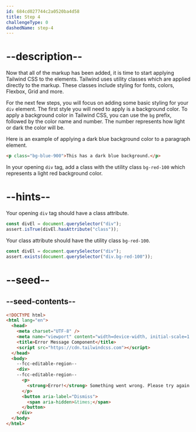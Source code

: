 ```yaml
---
id: 684cd027744c2a0520ba4d58
title: Step 4
challengeType: 0
dashedName: step-4
---
```


# --description--

Now that all of the markup has been added, it is time to start applying Tailwind CSS to the elements. Tailwind uses utility classes which are applied directly to the markup.  These classes include styling for fonts, colors, Flexbox, Grid and more. 

For the next few steps, you will focus on adding some basic styling for your `div` element. The first style you will need to apply is a background color. To apply a background color in Tailwind CSS, you can use the `bg` prefix, followed by the color name and number. The number represents how light or dark the color will be. 

Here is an example of applying a dark blue background color to a paragraph element.

```html
<p class="bg-blue-900">This has a dark blue background.</p>
```

In your opening `div` tag, add a class with the utility class `bg-red-100` which represents a light red background color.

# --hints--

Your opening `div` tag should have a class attribute.

```js
const divEl = document.querySelector("div");
assert.isTrue(divEl.hasAttribute("class"));
```

Your class attribute should have the utility class `bg-red-100`.

```js
const divEl = document.querySelector("div");
assert.exists(document.querySelector("div.bg-red-100"));
```

# --seed--

## --seed-contents--

```html
<!DOCTYPE html>
<html lang="en">
  <head>
    <meta charset="UTF-8" />
    <meta name="viewport" content="width=device-width, initial-scale=1.0" />
    <title>Error Message Component</title>
    <script src="https://cdn.tailwindcss.com"></script>
  </head>
  <body>
    --fcc-editable-region--
    <div>
    --fcc-editable-region--
      <p>
        <strong>Error!</strong> Something went wrong. Please try again.
      </p>
      <button aria-label="Dismiss">
        <span aria-hidden>&times;</span>
      </button>
    </div>
  </body>
</html>
```
